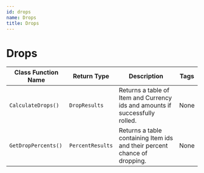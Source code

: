 ```yaml
---
id: drops
name: Drops
title: Drops
---
```


# Drops

| Class Function Name | Return Type | Description | Tags |
| ------------------- | ----------- | ----------- | ---- |
| `CalculateDrops()` | `DropResults` | Returns a table of Item and Currency ids and amounts if successfully rolled.| None |
| `GetDropPercents()` | `PercentResults` | Returns a table containing Item ids and their percent chance of dropping.| None |
